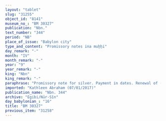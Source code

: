 ```yaml
---
layout: "tablet"
slug: "31255"
object_id: "8141"
museum_no_: "BM 30327"
publication: "Nbn."
text_number: "344"
period: "NB"
place_of_issue: "Babylon city"
type_and_content: "Promissory notes ina muẖẖi"
day_remark: "-"
month: "IV"
month_remark: "-"
year: "9"
year_remark: "-"
king: "Nbn"
king_remark: "-"
paraphrase: "Promissory note for silver. Payment in dates. Renewal of (general) pledge.<br /> <strong>B</strong> owes 30 shekels of silver to <strong>A</strong>, to be paid in Arahsamna (VIII) in the form of dates, calculated at the market price of &Scaron;ahrinu. The dates should be delivered in one instalment by boat(s) at the Borsippa canal. All of the debtor&#39;s property in and outside the city that were already pledged to the creditor, including his sluice gates (<em>bābu</em>), remain pledged. In addition, there are earlier promissory notes for silver, barley, dates and onions. The (indebted) silver is what has been paid for the <em>rikis qabli </em>of D&ucirc;zu (IV) of Nabonidus&#39; 9<sup>th</sup> year. Names of 2 witnesses and the scribe: Bēl-uballiṭ/&Scaron;āpik-zēri//Ile&rsquo;&rsquo;i Marduk.<br /> <br /> <strong>A</strong> = Iddin-Marduk/Iqī&scaron;āya//Nūr-S&icirc;n; <strong>B</strong> = Itti-Nab&ucirc;-balāṭu/Zēria"
imported: "Kathleen Abraham (07/01/2017)"
publication_name: "Nbn. 344"
archive: "Egibi/Nūr-Sîn"
day_babylonian_: "16"
title: "BM 30327"
previous_item: "31258"
---
```

